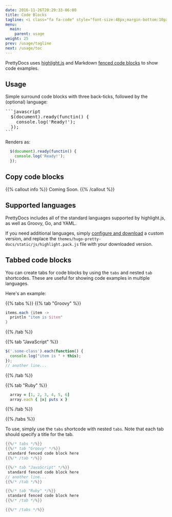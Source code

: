 ```yaml
---
date: 2016-11-26T20:29:33-06:00
title: Code Blocks
tagline: <i class="fa fa-code" style="font-size:48px;margin-bottom:10px;"></i><br/>Show, don't tell. PrettyDocs features beautiful code formatting and syntax highlighting.<br/>Functionality is key too - it also allows for copying code blocks to the user's clipboard.
menu:
  main:
    parent: usage
weight: 25
prev: /usage/tagline
next: /usage/toc
---
```


PrettyDocs uses [highlight.js](https://highlightjs.org/) and Markdown [fenced code blocks](https://help.github.com/articles/creating-and-highlighting-code-blocks/) to show code examples.

## Usage

Simple surround code blocks with three back-ticks, followed by the (optional) language:

<pre>
```javascript
  $(document).ready(functin() {
    console.log('Ready!');
  });
```
</pre>

Renders as:

```javascript
  $(document).ready(functin() {
    console.log('Ready!');
  });
```

## Copy code blocks

{{% callout info %}}
Coming Soon.
{{% /callout %}}

## Supported languages

PrettyDocs includes all of the standard languages supported by highlight.js, as well as Groovy, Go, and YAML.

If you need additional languages, simply [configure and download](https://highlightjs.org/download/) a custom version, and replace the `themes/hugo-pretty-docs/static/js/highlight.pack.js` file with your downloaded version.

## Tabbed code blocks

You can create tabs for code blocks by using the ``tabs`` and nested `tab` shortcodes.
These are useful for showing code examples in multiple languages.

Here's an example:

{{% tabs %}}
{{% tab "Groovy" %}}
```groovy
items.each {item ->
  println "item is $item"
}
```
{{% /tab %}}

{{% tab "JavaScript" %}}
```javascript
$('.some-class').each(function() {
  console.log("item is " + this);
});
// another line...
```
{{% /tab %}}

{{% tab "Ruby" %}}
```ruby
  array = [1, 2, 3, 4, 5, 6]
  array.each { |x| puts x }
```  
{{% /tab %}}

{{% /tabs %}}

To use, simply use the `tabs` shortcode with nested `tabs`.
Note that each tab should specify a title for the tab.

```go
{{%/* tabs */%}}
{{%/* tab "Groovy" */%}}
 standard fenced code block here
{{%/* /tab */%}}

{{%/* tab "JavaScript" */%}}
 standard fenced code block here
// another line...
{{%/* /tab */%}}

{{%/* tab "Ruby" */%}}
 standard fenced code block here
{{%/* /tab */%}}

{{%/* /tabs */%}}
```
